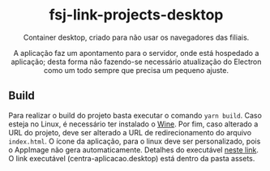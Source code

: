 <div align="center">
  <h1>fsj-link-projects-desktop</h1>
  <p>Container desktop, criado para não usar os navegadores das filiais.</p>
  <p>A aplicação faz um apontamento para o servidor, onde está hospedado a aplicação; desta forma não fazendo-se necessário atualização do Electron como um todo sempre que precisa um pequeno ajuste.</p>
</div>

## Build

Para realizar o build do projeto basta executar o comando `yarn build`. Caso esteja no Linux, é necessário ter instalado o [Wine](https://www.winehq.org/).
Por fim, caso alterado a URL do projeto, deve ser alterado a URL de redirecionamento do arquivo `index.html`.
O ícone da aplicação, para o linux deve ser personalizado, pois o AppImage não gera automaticamente. Detalhes do executável [neste link](https://developer.gnome.org/integration-guide/stable/desktop-files.html.en).
O link executável (centra-aplicacao.desktop) está dentro da pasta assets.
